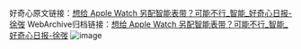 好奇心原文链接：[想给 Apple Watch 另配智能表带？可能不行_智能_好奇心日报-徐弢](https://www.qdaily.com/articles/7157.html)
WebArchive归档链接：[想给 Apple Watch 另配智能表带？可能不行_智能_好奇心日报-徐弢](http://web.archive.org/web/20190623172049/https://www.qdaily.com/articles/7157.html)
![image](http://ww3.sinaimg.cn/large/007d5XDply1g3x070cqhmj30u0264qp9)